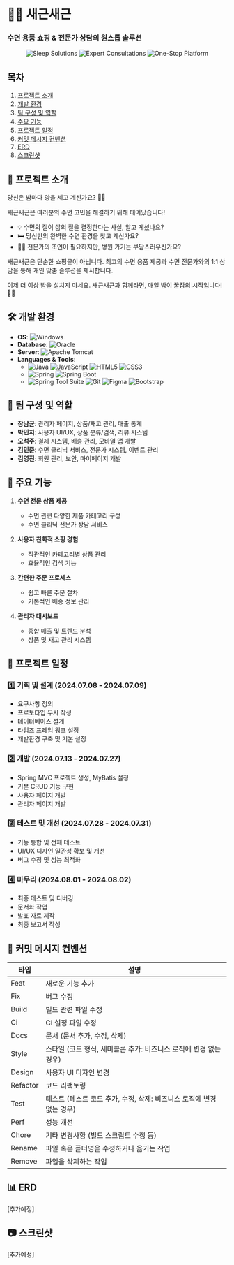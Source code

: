 # 🌙✨ 새근새근

### 수면 용품 쇼핑 & 전문가 상담의 원스톱 솔루션

<p align="center">
  <img src="https://img.shields.io/badge/Sleep-Solutions-blueviolet?style=for-the-badge" alt="Sleep Solutions">
  <img src="https://img.shields.io/badge/Expert-Consultations-orange?style=for-the-badge" alt="Expert Consultations">
  <img src="https://img.shields.io/badge/One--Stop-Platform-blue?style=for-the-badge" alt="One-Stop Platform">
</p>

## 목차
1. [프로젝트 소개](#-프로젝트-소개)
2. [개발 환경](#-개발-환경)
3. [팀 구성 및 역할](#-팀-구성-및-역할)
4. [주요 기능](#-주요-기능)
5. [프로젝트 일정](#-프로젝트-일정)
6. [커밋 메시지 컨벤션](#-커밋-메시지-컨벤션)
7. [ERD](#-erd)
8. [스크린샷](#-스크린샷)

## 📌 프로젝트 소개

당신은 밤마다 양을 세고 계신가요? 🐑💤

새근새근은 여러분의 수면 고민을 해결하기 위해 태어났습니다!

- 💡 수면의 질이 삶의 질을 결정한다는 사실, 알고 계셨나요?
- 🛏️ 당신만의 완벽한 수면 환경을 찾고 계신가요?
- 👩‍⚕️ 전문가의 조언이 필요하지만, 병원 가기는 부담스러우신가요?

새근새근은 단순한 쇼핑몰이 아닙니다. 최고의 수면 용품 제공과 수면 전문가와의 1:1 상담을 통해 개인 맞춤 솔루션을 제시합니다.

이제 더 이상 밤을 설치지 마세요. 새근새근과 함께라면, 매일 밤이 꿀잠의 시작입니다! 🌙✨


## 🛠 개발 환경

- **OS**: ![Windows](https://img.shields.io/badge/Windows%2011-0078D6?style=for-the-badge&logo=windows&logoColor=white)
- **Database**: ![Oracle](https://img.shields.io/badge/Oracle-F80000?style=for-the-badge&logo=oracle&logoColor=white)
- **Server**: ![Apache Tomcat](https://img.shields.io/badge/Apache%20Tomcat-F8DC75?style=for-the-badge&logo=apache-tomcat&logoColor=black)
- **Languages & Tools**:
  - ![Java](https://img.shields.io/badge/Java-ED8B00?style=for-the-badge&logo=openjdk&logoColor=white)
  ![JavaScript](https://img.shields.io/badge/JavaScript-F7DF1E?style=for-the-badge&logo=javascript&logoColor=black)
  ![HTML5](https://img.shields.io/badge/HTML5-E34F26?style=for-the-badge&logo=html5&logoColor=white)
  ![CSS3](https://img.shields.io/badge/CSS3-1572B6?style=for-the-badge&logo=css3&logoColor=white)
  - ![Spring](https://img.shields.io/badge/Spring-6DB33F?style=for-the-badge&logo=spring&logoColor=white)
  ![Spring Boot](https://img.shields.io/badge/Spring%20Boot-6DB33F?style=for-the-badge&logo=spring-boot&logoColor=white)
  - ![Spring Tool Suite](https://img.shields.io/badge/Spring%20Tool%20Suite-6DB33F?style=for-the-badge&logo=spring&logoColor=white)
  ![Git](https://img.shields.io/badge/Git-F05032?style=for-the-badge&logo=git&logoColor=white)
  ![Figma](https://img.shields.io/badge/Figma-F24E1E?style=for-the-badge&logo=figma&logoColor=white)
  ![Bootstrap](https://img.shields.io/badge/Bootstrap-563D7C?style=for-the-badge&logo=bootstrap&logoColor=white)

## 👥 팀 구성 및 역할

- **장남균**: 관리자 페이지, 상품/재고 관리, 매출 통계
- **박민지**: 사용자 UI/UX, 상품 분류/검색, 리뷰 시스템
- **오석주**: 결제 시스템, 배송 관리, 모바일 앱 개발
- **김민준**: 수면 클리닉 서비스, 전문가 시스템, 이벤트 관리
- **김영진**: 회원 관리, 보안, 마이페이지 개발

## 🚀 주요 기능

1. **수면 전문 상품 제공**
   - 수면 관련 다양한 제품 카테고리 구성
   - 수면 클리닉 전문가 상담 서비스

2. **사용자 친화적 쇼핑 경험**
   - 직관적인 카테고리별 상품 관리
   - 효율적인 검색 기능

3. **간편한 주문 프로세스**
   - 쉽고 빠른 주문 절차
   - 기본적인 배송 정보 관리

4. **관리자 대시보드**
   - 종합 매출 및 트렌드 분석
   - 상품 및 재고 관리 시스템

## 📅 프로젝트 일정

### 1️⃣ 기획 및 설계 (2024.07.08 - 2024.07.09)
- 요구사항 정의
- 프로토타입 무시 작성
- 데이터베이스 설계
- 타임즈 프레임 워크 설정
- 개발환경 구축 및 기본 설정

### 2️⃣ 개발 (2024.07.13 - 2024.07.27)
- Spring MVC 프로젝트 생성, MyBatis 설정
- 기본 CRUD 기능 구현
- 사용자 페이지 개발
- 관리자 페이지 개발

### 3️⃣ 테스트 및 개선 (2024.07.28 - 2024.07.31)
- 기능 통합 및 전체 테스트
- UI/UX 디자인 일관성 확보 및 개선
- 버그 수정 및 성능 최적화

### 4️⃣ 마무리 (2024.08.01 - 2024.08.02)
- 최종 테스트 및 디버깅
- 문서화 작업
- 발표 자료 제작
- 최종 보고서 작성

## 📝 커밋 메시지 컨벤션

| 타입 | 설명 |
|------|------|
| Feat | 새로운 기능 추가 |
| Fix | 버그 수정 |
| Build | 빌드 관련 파일 수정 |
| Ci | CI 설정 파일 수정 |
| Docs | 문서 (문서 추가, 수정, 삭제) |
| Style | 스타일 (코드 형식, 세미콜론 추가: 비즈니스 로직에 변경 없는 경우) |
| Design | 사용자 UI 디자인 변경 |
| Refactor | 코드 리팩토링 |
| Test | 테스트 (테스트 코드 추가, 수정, 삭제: 비즈니스 로직에 변경 없는 경우) |
| Perf | 성능 개선 |
| Chore | 기타 변경사항 (빌드 스크립트 수정 등) |
| Rename | 파일 혹은 폴더명을 수정하거나 옮기는 작업 |
| Remove | 파일을 삭제하는 작업 |

## 📊 ERD

[추가예정]

## 📷 스크린샷

[추가예정]
